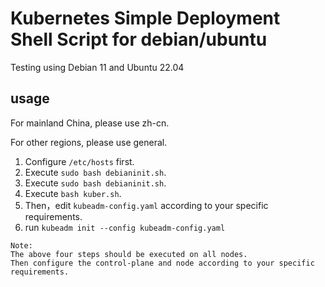 # Kubernetes Simple Deployment Shell Script for debian/ubuntu

Testing using Debian 11 and Ubuntu 22.04

## usage

For mainland China, please use zh-cn. 

For other regions, please use general.

1. Configure `/etc/hosts` first.
2. Execute `sudo bash debianinit.sh`.
3. Execute `sudo bash debianinit.sh`.
4. Execute `bash kuber.sh`.
5. Then，edit `kubeadm-config.yaml` according to your specific requirements.
6. run `kubeadm init --config kubeadm-config.yaml`



```
Note:
The above four steps should be executed on all nodes. 
Then configure the control-plane and node according to your specific requirements.
```

